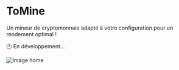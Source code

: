 # ToMine
Un mineur de cryptomonnaie adapté à votre configuration pour un rendement optimal !

🕐 En développement...

![Image home](https://cdn.discordapp.com/attachments/671292077870415872/843429584762437632/unknown.png)
